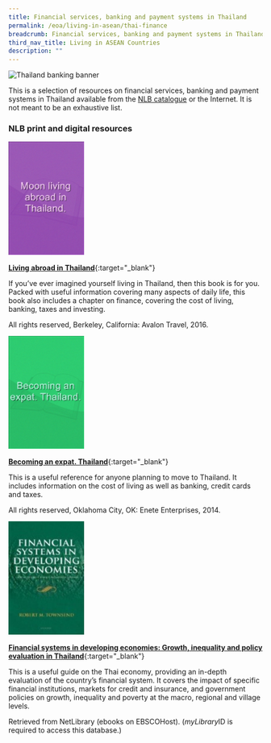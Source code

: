 ```yaml
---
title: Financial services, banking and payment systems in Thailand
permalink: /eoa/living-in-asean/thai-finance
breadcrumb: Financial services, banking and payment systems in Thailand
third_nav_title: Living in ASEAN Countries
description: ""
---
```




<img src="/images/asean-living/ASEAN-Thailand-Banking.jpg" alt="Thailand banking banner" style="width:800px;" />

This is a selection of resources on financial services, banking and payment systems in Thailand available from the [NLB catalogue](http://catalogue.nlb.gov.sg/) or the Internet.  It is not meant to be an exhaustive list.

### **NLB print and digital resources**

<img src="/images/book-covers/Living-abroad-in-Thailand.png" style="width:150px;" />

[**Living abroad in Thailand**](http://eservice.nlb.gov.sg/item_holding.aspx?bid=13736587){:target="_blank"}

If you’ve ever imagined yourself living in Thailand, then this book is for you. Packed with useful information covering many aspects of daily life, this book also includes a chapter on finance, covering the cost of living, banking, taxes and investing.

All rights reserved, Berkeley, California: Avalon Travel, 2016.

<img src="/images/book-covers/Becoming-an-expat-Thailand.png" style="width:150px;" />

[**Becoming an expat. Thailand**](http://eservice.nlb.gov.sg/item_holding.aspx?bid=201171615){:target="_blank"}

This is a useful reference for anyone planning to move to Thailand. It includes information on the cost of living as well as banking, credit cards and taxes.

All rights reserved, Oklahoma City, OK: Enete Enterprises, 2014.

<img src="/images/book-covers/Financial-systems-in-developing-economies-Growth-inequality-and-policy-evaluation-in-Thailand.jpg" style="width:150px;" />

[**Financial systems in developing economies: Growth, inequality and policy evaluation in Thailand**](http://eresources.nlb.gov.sg/Main/Browse?startsWith=N){:target="_blank"}

This is a useful guide on the Thai economy, providing an in-depth evaluation of the country’s financial system. It covers the impact of specific financial institutions, markets for credit and insurance, and government policies on growth, inequality and poverty at the macro, regional and village levels.

Retrieved from NetLibrary (ebooks on EBSCOHost). (*myLibrary*ID is required to access this database.)

